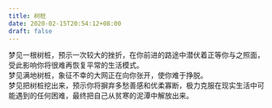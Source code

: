 ```yaml
---
title: 树桩
date: 2020-02-15T20:54:12+08:00
draft: false
---
```


梦见一根树桩，预示一次较大的挫折，在你前进的路途中潜伏着正等你与之照面，受此影响你将很难再恢复平常的生活模式。<br>
梦见满地树桩，象征不幸的大网正在向你张开，使你难于挣脱。<br>
梦见把树桩挖出来，预示你将摒弃多愁善感和优柔寡断，极力克服在现实生活中可能遇到的任何困难，最终把自己从贫寒的泥潭中解放出来。<br>
